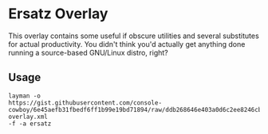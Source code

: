 # Ersatz Overlay
This overlay contains some useful if obscure utilities and several 
substitutes for actual productivity. You didn't think you'd actually get 
anything done running a source-based GNU/Linux distro, right?

## Usage

```
layman -o 
https://gist.githubusercontent.com/console-cowboy/6e45aefb31fbedf6ff1b99e19bd71894/raw/ddb268646e403a0d6c2ee8246cbe6e8cbe4a8488/ersatz-overlay.xml 
-f -a ersatz
```
